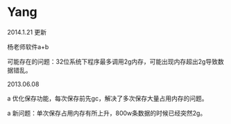 Yang
====

2014.1.21 更新

杨老师软件a+b

可能存在的问题：32位系统下程序最多调用2g内存，可能出现内存超出2g导致数据错乱。

2013.06.08

a 优化保存功能，每次保存前先gc，解决了多次保存大量占用内存的问题。

a 新问题：单次保存占用内存有所上升，800w条数据的时候已经突然2g。
